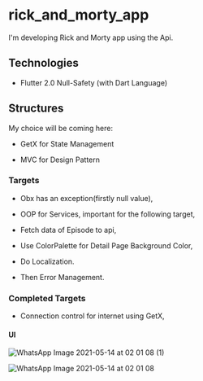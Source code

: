 # rick_and_morty_app

I'm developing Rick and Morty app using the Api.

## Technologies

* Flutter 2.0 Null-Safety (with Dart Language)

## Structures

My choice will be coming here:

* GetX for State Management

* MVC for Design Pattern

### Targets

* Obx has an exception(firstly null value),

* OOP for Services, important for the following target, 

* Fetch data of Episode to api,

* Use ColorPalette for Detail Page Background Color,

* Do Localization.

* Then Error Management.


### Completed Targets

* Connection control for internet using GetX,


#### UI

![WhatsApp Image 2021-05-14 at 02 01 08 (1)](https://user-images.githubusercontent.com/50531805/118198032-cf1f7880-b458-11eb-99e4-bcfa61e78ba3.jpeg)

![WhatsApp Image 2021-05-14 at 02 01 08](https://user-images.githubusercontent.com/50531805/118198043-d34b9600-b458-11eb-8822-df38ac6a0774.jpeg)




